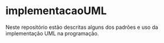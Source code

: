 # implementacaoUML

Neste repositório estão descritas alguns dos padrões e uso da implementação UML na programação.

